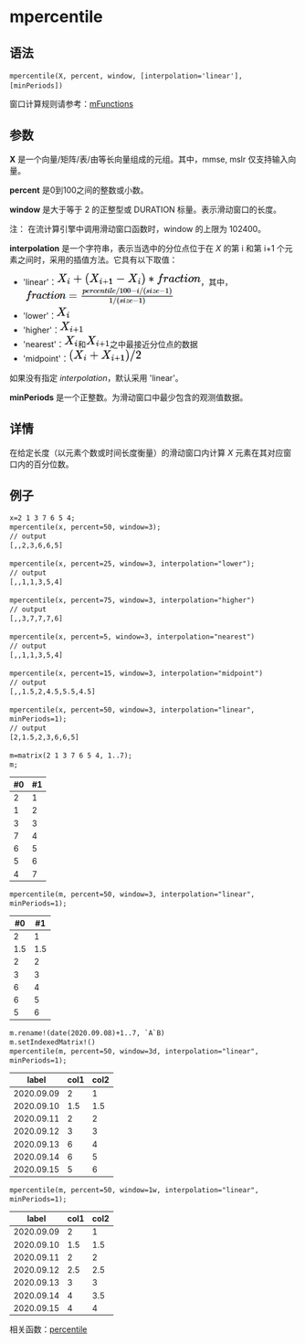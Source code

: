# mpercentile

## 语法

`mpercentile(X, percent, window, [interpolation='linear'],
[minPeriods])`

窗口计算规则请参考：[mFunctions](../themes/mFunctions.md)

## 参数

**X** 是一个向量/矩阵/表/由等长向量组成的元组。其中，mmse, mslr 仅支持输入向量。

**percent** 是0到100之间的整数或小数。

**window** 是大于等于 2 的正整型或 DURATION 标量。表示滑动窗口的长度。

注： 在流计算引擎中调用滑动窗口函数时，window 的上限为 102400。

**interpolation** 是一个字符串，表示当选中的分位点位于在 *X* 的第 i 和第 i+1
个元素之间时，采用的插值方法。它具有以下取值：

* 'linear'：![linear](../../images/linear.png)，其中，![fraction](../../images/fraction.png)
* 'lower'：![lower](../../images/lower.png)
* 'higher'：![higher](../../images/higher.png)
* 'nearest'：![lower](../../images/lower.png)和![higher](../../images/higher.png)之中最接近分位点的数据
* 'midpoint'：![midpoint](../../images/midpoint.png)

如果没有指定 *interpolation*，默认采用 'linear'。

**minPeriods** 是一个正整数。为滑动窗口中最少包含的观测值数据。

## 详情

在给定长度（以元素个数或时间长度衡量）的滑动窗口内计算 *X* 元素在其对应窗口内的百分位数。

## 例子

```
x=2 1 3 7 6 5 4;
mpercentile(x, percent=50, window=3);
// output
[,,2,3,6,6,5]

mpercentile(x, percent=25, window=3, interpolation="lower");
// output
[,,1,1,3,5,4]

mpercentile(x, percent=75, window=3, interpolation="higher")
// output
[,,3,7,7,7,6]

mpercentile(x, percent=5, window=3, interpolation="nearest")
// output
[,,1,1,3,5,4]

mpercentile(x, percent=15, window=3, interpolation="midpoint")
// output
[,,1.5,2,4.5,5.5,4.5]

mpercentile(x, percent=50, window=3, interpolation="linear", minPeriods=1);
// output
[2,1.5,2,3,6,6,5]

m=matrix(2 1 3 7 6 5 4, 1..7);
m;
```

| #0 | #1 |
| --- | --- |
| 2 | 1 |
| 1 | 2 |
| 3 | 3 |
| 7 | 4 |
| 6 | 5 |
| 5 | 6 |
| 4 | 7 |

```
mpercentile(m, percent=50, window=3, interpolation="linear", minPeriods=1);
```

| #0 | #1 |
| --- | --- |
| 2 | 1 |
| 1.5 | 1.5 |
| 2 | 2 |
| 3 | 3 |
| 6 | 4 |
| 6 | 5 |
| 5 | 6 |

```
m.rename!(date(2020.09.08)+1..7, `A`B)
m.setIndexedMatrix!()
mpercentile(m, percent=50, window=3d, interpolation="linear", minPeriods=1);
```

| label | col1 | col2 |
| --- | --- | --- |
| 2020.09.09 | 2 | 1 |
| 2020.09.10 | 1.5 | 1.5 |
| 2020.09.11 | 2 | 2 |
| 2020.09.12 | 3 | 3 |
| 2020.09.13 | 6 | 4 |
| 2020.09.14 | 6 | 5 |
| 2020.09.15 | 5 | 6 |

```
mpercentile(m, percent=50, window=1w, interpolation="linear", minPeriods=1);
```

| label | col1 | col2 |
| --- | --- | --- |
| 2020.09.09 | 2 | 1 |
| 2020.09.10 | 1.5 | 1.5 |
| 2020.09.11 | 2 | 2 |
| 2020.09.12 | 2.5 | 2.5 |
| 2020.09.13 | 3 | 3 |
| 2020.09.14 | 4 | 3.5 |
| 2020.09.15 | 4 | 4 |

相关函数：[percentile](../p/percentile.md)

